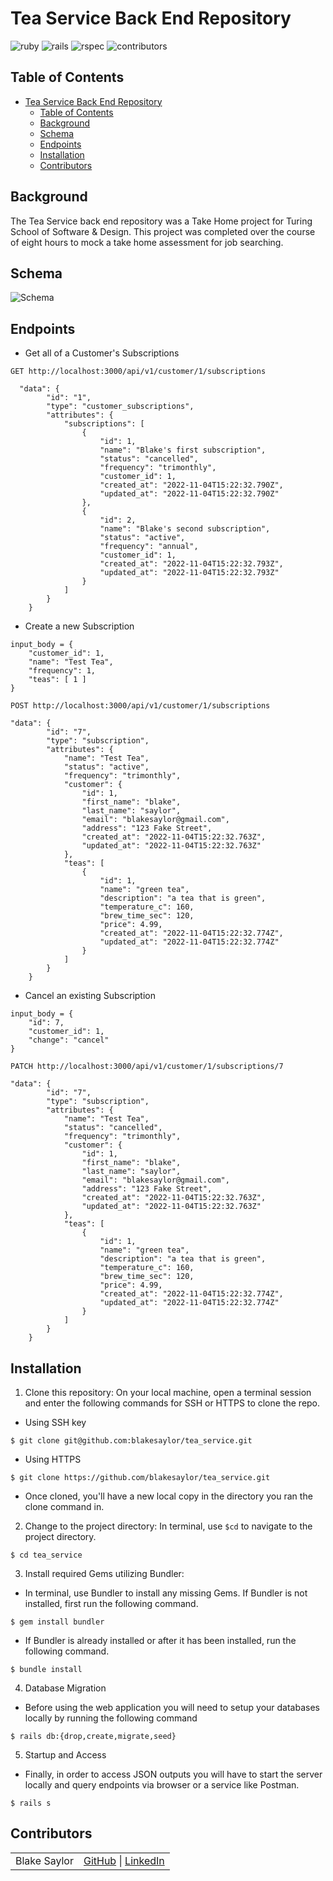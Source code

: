 # Tea Service Back End Repository

![ruby](https://img.shields.io/badge/Ruby-2.7.2-red)
![rails](https://img.shields.io/badge/Rails-5.2.8.1-green)
![rspec](https://img.shields.io/badge/RSpec-3.12.0-yellow)
![contributors](https://img.shields.io/badge/Contributors-1-blue)

## Table of Contents
- [Tea Service Back End Repository](#tea-service-back-end-repository)
  - [Table of Contents](#table-of-contents)
  - [Background](#background)
  - [Schema](#schema)
  - [Endpoints](#endpoints)
  - [Installation](#installation)
  - [Contributors](#contributors)

## Background

The Tea Service back end repository was a Take Home project for Turing School of Software & Design. This project was completed over the course of eight hours to mock a take home assessment for job searching.

## Schema

![Schema](https://user-images.githubusercontent.com/47160926/200009875-31137988-4fa0-4792-b536-aafbe6343868.png)

## Endpoints

- Get all of a Customer's Subscriptions
```shell
GET http://localhost:3000/api/v1/customer/1/subscriptions

  "data": {
        "id": "1",
        "type": "customer_subscriptions",
        "attributes": {
            "subscriptions": [
                {
                    "id": 1,
                    "name": "Blake's first subscription",
                    "status": "cancelled",
                    "frequency": "trimonthly",
                    "customer_id": 1,
                    "created_at": "2022-11-04T15:22:32.790Z",
                    "updated_at": "2022-11-04T15:22:32.790Z"
                },
                {
                    "id": 2,
                    "name": "Blake's second subscription",
                    "status": "active",
                    "frequency": "annual",
                    "customer_id": 1,
                    "created_at": "2022-11-04T15:22:32.793Z",
                    "updated_at": "2022-11-04T15:22:32.793Z"
                }
            ]
        }
    }
```

- Create a new Subscription
```shell
input_body = {
    "customer_id": 1,
    "name": "Test Tea",
    "frequency": 1,
    "teas": [ 1 ]
}
```

```shell
POST http://localhost:3000/api/v1/customer/1/subscriptions

"data": {
        "id": "7",
        "type": "subscription",
        "attributes": {
            "name": "Test Tea",
            "status": "active",
            "frequency": "trimonthly",
            "customer": {
                "id": 1,
                "first_name": "blake",
                "last_name": "saylor",
                "email": "blakesaylor@gmail.com",
                "address": "123 Fake Street",
                "created_at": "2022-11-04T15:22:32.763Z",
                "updated_at": "2022-11-04T15:22:32.763Z"
            },
            "teas": [
                {
                    "id": 1,
                    "name": "green tea",
                    "description": "a tea that is green",
                    "temperature_c": 160,
                    "brew_time_sec": 120,
                    "price": 4.99,
                    "created_at": "2022-11-04T15:22:32.774Z",
                    "updated_at": "2022-11-04T15:22:32.774Z"
                }
            ]
        }
    }
```

- Cancel an existing Subscription
```shell
input_body = {
    "id": 7,
    "customer_id": 1,
    "change": "cancel"
}
```

```shell
PATCH http://localhost:3000/api/v1/customer/1/subscriptions/7

"data": {
        "id": "7",
        "type": "subscription",
        "attributes": {
            "name": "Test Tea",
            "status": "cancelled",
            "frequency": "trimonthly",
            "customer": {
                "id": 1,
                "first_name": "blake",
                "last_name": "saylor",
                "email": "blakesaylor@gmail.com",
                "address": "123 Fake Street",
                "created_at": "2022-11-04T15:22:32.763Z",
                "updated_at": "2022-11-04T15:22:32.763Z"
            },
            "teas": [
                {
                    "id": 1,
                    "name": "green tea",
                    "description": "a tea that is green",
                    "temperature_c": 160,
                    "brew_time_sec": 120,
                    "price": 4.99,
                    "created_at": "2022-11-04T15:22:32.774Z",
                    "updated_at": "2022-11-04T15:22:32.774Z"
                }
            ]
        }
    }
```

## Installation

1. Clone this repository: On your local machine, open a terminal session and enter the following commands for SSH or HTTPS to clone the repo.

- Using SSH key <br>
```shell
$ git clone git@github.com:blakesaylor/tea_service.git
```

- Using HTTPS <br>
```shell
$ git clone https://github.com/blakesaylor/tea_service.git
```

- Once cloned, you'll have a new local copy in the directory you ran the clone command in.

2. Change to the project directory: In terminal, use `$cd` to navigate to the project directory.
```shell
$ cd tea_service
```

3. Install required Gems utilizing Bundler: <br>
- In terminal, use Bundler to install any missing Gems. If Bundler is not installed, first run the following command.
```shell
$ gem install bundler
```

- If Bundler is already installed or after it has been installed, run the following command.
```shell
$ bundle install
```

4. Database Migration<br>
- Before using the web application you will need to setup your databases locally by running the following command
```shell
$ rails db:{drop,create,migrate,seed}
```

5. Startup and Access<br>
- Finally, in order to access JSON outputs you will have to start the server locally and query endpoints via browser or a service like Postman.

```shell
$ rails s
```

## Contributors
|  | |
| --- | --- |
| Blake Saylor | [GitHub](https://github.com/blakesaylor) &#124; [LinkedIn](https://www.linkedin.com/in/blake-saylor/) |
